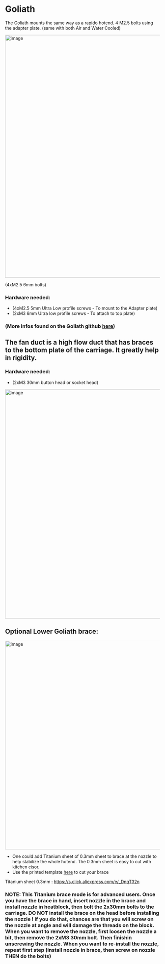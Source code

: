 # Goliath
The Goliath mounts the same way as a rapido hotend. 4 M2.5 bolts using the adapter plate. (same with both Air and Water Cooled)

<img width="787" alt="image" src="https://user-images.githubusercontent.com/37383368/216786318-39ce26d4-aecc-4c38-9a4d-64d1e128ad93.png">

(4xM2.5 6mm bolts)

### Hardware needed:
- (4xM2.5 5mm Ultra Low profile screws - To mount to the Adapter plate)	
- (2xM3 6mm Ultra low profile screws - To attach to top plate)

### (More infos found on the Goliath github [here](https://github.com/VzBoT3D/Goliath))

## The fan duct is a high flow duct that has braces to the bottom plate of the carriage. It greatly help in rigidity. 

### Hardware needed:
- (2xM3 30mm button head or socket head)
<img width="743" alt="image" src="https://user-images.githubusercontent.com/37383368/216786212-b36f1989-551d-441b-8cee-4b127b3a4d9b.png">



## Optional Lower Goliath brace:
<img width="676" alt="image" src="https://user-images.githubusercontent.com/37383368/216786269-136a197a-645b-440c-9d85-f29d2c38d94c.png">



- One could add Titanium sheet of 0.3mm sheet to brace at the nozzle to help stabilize the whole hotend. The 0.3mm sheet is easy to cut with kitchen cisor.
- Use the printed template [here](https://github.com/VzBoT3D/Vz-Printhead/blob/main/STLs/Goliath%20lower%20Titanium%20brace%20template.stl) to cut your brace 

Titanium sheet 0.3mm : https://s.click.aliexpress.com/e/_DnqT32n

### NOTE: This Titanium brace mode is for advanced users.  Once you have the brace in hand, insert nozzle in the brace and install nozzle in heatblock, then bolt the 2x30mm bolts to the carriage. DO NOT install the brace on the head before installing the nozzle ! If you do that, chances are that you will screw on the nozzle at angle and will damage the threads on the block.  When you want to remove the nozzle, first loosen the nozzle a bit, then remove the 2xM3 30mm bolt. Then finishin unscrewing the nozzle. When you want to re-install the nozzle, repeat first step (install nozzle in brace, then screw on nozzle THEN do the bolts)
